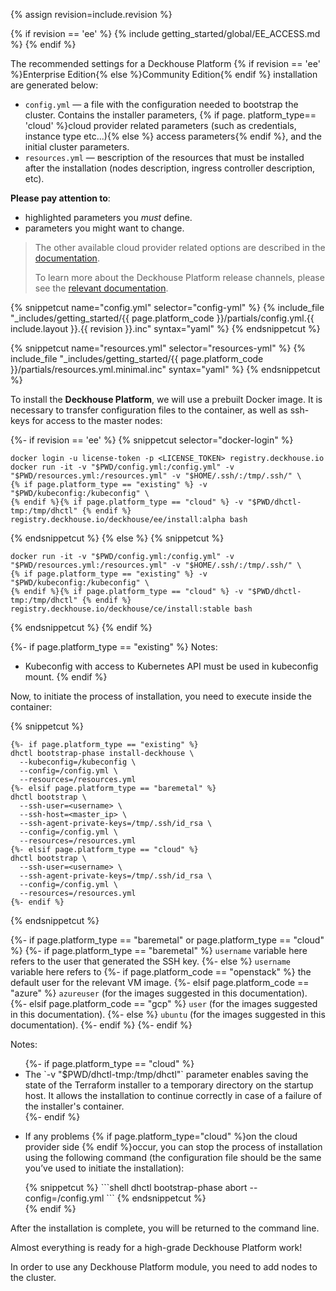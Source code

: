 {% assign revision=include.revision %}

{% if revision == 'ee' %}
{% include getting_started/global/EE_ACCESS.md %}
{% endif %}

The recommended settings for a Deckhouse Platform {% if revision == 'ee' %}Enterprise Edition{% else %}Community Edition{% endif %} installation are generated below:
- `config.yml` — a file with the configuration needed to bootstrap the cluster. Contains the installer parameters, {% if page. platform_type== 'cloud' %}cloud provider related parameters (such as credentials, instance type etc...){% else %} access parameters{% endif %}, and the initial cluster parameters.
- `resources.yml` — вescription of the resources that must be installed after the installation (nodes description, ingress controller description, etc).

**Please pay attention to**:
- <span class="mustChange">highlighted</span> parameters you *must* define.
- <span class="mightChange">parameters</span> you might want to change.

> The other available cloud provider related options are described in the [documentation](https://early.deckhouse.io/en/documentation/v1/kubernetes.html).
>
> To learn more about the Deckhouse Platform release channels, please see the [relevant documentation](/en/documentation/v1/deckhouse-release-channels.html).

{% snippetcut name="config.yml" selector="config-yml" %}
{% include_file "_includes/getting_started/{{ page.platform_code }}/partials/config.yml.{{ include.layout }}.{{ revision }}.inc" syntax="yaml" %}
{% endsnippetcut %}

<!-- TODO -->
{% snippetcut name="resources.yml" selector="resources-yml" %}
{% include_file "_includes/getting_started/{{ page.platform_code }}/partials/resources.yml.minimal.inc" syntax="yaml" %}
{% endsnippetcut %}

To install the **Deckhouse Platform**, we will use a prebuilt Docker image. It is necessary to transfer configuration files to the container, as well as ssh-keys for access to the master nodes:

{%- if revision == 'ee' %}
{% snippetcut selector="docker-login" %}
```shell
docker login -u license-token -p <LICENSE_TOKEN> registry.deckhouse.io
docker run -it -v "$PWD/config.yml:/config.yml" -v "$PWD/resources.yml:/resources.yml" -v "$HOME/.ssh/:/tmp/.ssh/" \
{% if page.platform_type == "existing" %} -v "$PWD/kubeconfig:/kubeconfig" \
{% endif %}{% if page.platform_type == "cloud" %} -v "$PWD/dhctl-tmp:/tmp/dhctl" {% endif %} registry.deckhouse.io/deckhouse/ee/install:alpha bash
```
{% endsnippetcut %}
{% else %}
{% snippetcut %}
```shell
docker run -it -v "$PWD/config.yml:/config.yml" -v "$PWD/resources.yml:/resources.yml" -v "$HOME/.ssh/:/tmp/.ssh/" \
{% if page.platform_type == "existing" %} -v "$PWD/kubeconfig:/kubeconfig" \
{% endif %}{% if page.platform_type == "cloud" %} -v "$PWD/dhctl-tmp:/tmp/dhctl" {% endif %} registry.deckhouse.io/deckhouse/ce/install:stable bash
```
{% endsnippetcut %}
{% endif %}

{%- if page.platform_type == "existing" %}
Notes:
- Kubeconfig with access to Kubernetes API must be used in kubeconfig mount.
{% endif %}

Now, to initiate the process of installation, you need to execute inside the container:

{% snippetcut %}
```shell
{%- if page.platform_type == "existing" %}
dhctl bootstrap-phase install-deckhouse \
  --kubeconfig=/kubeconfig \
  --config=/config.yml \
  --resources=/resources.yml
{%- elsif page.platform_type == "baremetal" %}
dhctl bootstrap \
  --ssh-user=<username> \
  --ssh-host=<master_ip> \
  --ssh-agent-private-keys=/tmp/.ssh/id_rsa \
  --config=/config.yml \
  --resources=/resources.yml
{%- elsif page.platform_type == "cloud" %}
dhctl bootstrap \
  --ssh-user=<username> \
  --ssh-agent-private-keys=/tmp/.ssh/id_rsa \
  --config=/config.yml \
  --resources=/resources.yml
{%- endif %}
```
{% endsnippetcut %}

{%- if page.platform_type == "baremetal" or page.platform_type == "cloud" %}
{%- if page.platform_type == "baremetal" %}
`username` variable here refers to the user that generated the SSH key.
{%- else %}
`username` variable here refers to
{%- if page.platform_code == "openstack" %} the default user for the relevant VM image.
{%- elsif page.platform_code == "azure" %} `azureuser` (for the images suggested in this documentation).
{%- elsif page.platform_code == "gcp" %} `user` (for the images suggested in this documentation).
{%- else %} `ubuntu` (for the images suggested in this documentation).
{%- endif %}
{%- endif %}

Notes:
<ul>
{%- if page.platform_type == "cloud" %}
<li>
<div markdown="1">
The `-v "$PWD/dhctl-tmp:/tmp/dhctl"` parameter enables saving the state of the Terraform installer to a temporary directory on the startup host. It allows the installation to continue correctly in case of a failure of the installer's container.
</div>
</li>
{%- endif %}
<li><p>If any problems {% if page.platform_type="cloud" %}on the cloud provider side {% endif %}occur, you can stop the process of installation using the following command (the configuration file should be the same you’ve used to initiate the installation):</p>
<div markdown="0">
{% snippetcut %}
```shell
dhctl bootstrap-phase abort --config=/config.yml
```
{% endsnippetcut %}
</div></li>
{% endif %}
</ul>

After the installation is complete, you will be returned to the command line.

Almost everything is ready for a high-grade Deckhouse Platform work!

In order to use any Deckhouse Platform module, you need to add nodes to the cluster.
